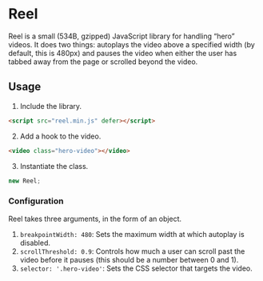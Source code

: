 # Reel

Reel is a small (534B, gzipped) JavaScript library for handling “hero” videos. It does two things: autoplays the video above a specified width (by default, this is 480px) and pauses the video when either the user has tabbed away from the page or scrolled beyond the video.

## Usage

1. Include the library.

  ```html
  <script src="reel.min.js" defer></script>
  ```

2. Add a hook to the video.

  ```html
  <video class="hero-video"></video>
  ```

3. Instantiate the class.

  ```javascript
  new Reel;
  ```

### Configuration

Reel takes three arguments, in the form of an object.

1. `breakpointWidth: 480`: Sets the maximum width at which autoplay is disabled.
2. `scrollThreshold: 0.9`: Controls how much a user can scroll past the video before it pauses (this should be a number between 0 and 1).
3. `selector: '.hero-video'`: Sets the CSS selector that targets the video.
